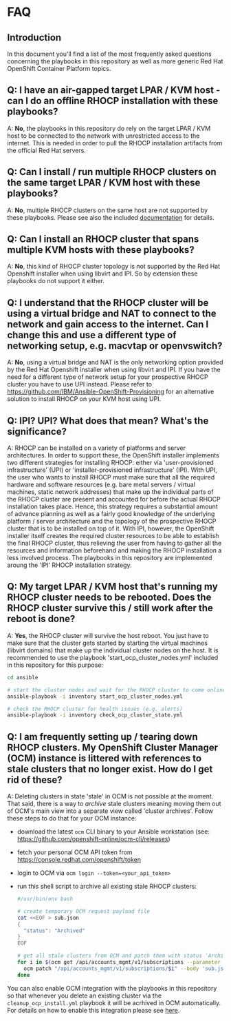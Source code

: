 # FAQ

## Introduction

In this document you'll find a list of the most frequently asked questions concerning the playbooks in this repository as well as more generic Red Hat OpenShift Container Platform topics.

## Q: I have an air-gapped target LPAR / KVM host - can I do an offline RHOCP installation with these playbooks?

A: **No**, the playbooks in this repository do rely on the target LPAR / KVM host to be connected to the network with unrestricted access to the internet. This is needed in order to pull the RHOCP installation artifacts from the official Red Hat servers.

## Q: Can I install / run multiple RHOCP clusters on the same target LPAR / KVM host with these playbooks?

A: **No**, multiple RHOCP clusters on the same host are not supported by these playbooks. Please see also the included [documentation](DOCUMENTATION.md) for details.

## Q: Can I install an RHOCP cluster that spans multiple KVM hosts with these playbooks?

A: **No**, this kind of RHOCP cluster topology is not supported by the Red Hat Openshift installer when using libvirt and IPI. So by extension these playbooks do not support it either.

## Q: I understand that the RHOCP cluster will be using a virtual bridge and NAT to connect to the network and gain access to the internet. Can I change this and use a different type of networking setup, e.g. macvtap or openvswitch?

A: **No**, using a virtual bridge and NAT is the only networking option provided by the Red Hat Openshift installer when using libvirt and IPI. If you have the need for a different type of network setup for your prospective RHOCP cluster you have to use UPI instead. Please refer to <https://github.com/IBM/Ansible-OpenShift-Provisioning> for an alternative solution to install RHOCP on your KVM host using UPI.

## Q: IPI? UPI? What does that mean? What's the significance?

A: RHOCP can be installed on a variety of platforms and server architectures. In order to support these, the OpenShift installer implements two different strategies for installing RHOCP: either via 'user-provisioned infrastructure' (UPI) or 'installer-provisioned infrastructure' (IPI). With UPI, the user who wants to install RHOCP must make sure that all the required hardware and software resources (e.g. bare metal servers / virtual machines, static network addresses) that make up the individual parts of the RHOCP cluster are present and accounted for before the actual RHOCP installation takes place. Hence, this strategy requires a substantial amount of advance planning as well as a fairly good knowledge of the underlying platform / server architecture and the topology of the prospective RHOCP cluster that is to be installed on top of it. With IPI, however, the OpenShift installer itself creates the required cluster resources to be able to establish the final RHOCP cluster, thus relieving the user from having to gather all the resources and information beforehand and making the RHOCP installation a less involved process. The playbooks in this repository are implemented aroung the 'IPI' RHOCP installation strategy.

## Q: My target LPAR / KVM host that's running my RHOCP cluster needs to be rebooted. Does the RHOCP cluster survive this / still work after the reboot is done?

A: **Yes**, the RHOCP cluster will survive the host reboot. You just have to make sure that the cluster gets started by starting the virtual machines (libvirt domains) that make up the individual cluster nodes on the host. It is recommended to use the playbook 'start_ocp_cluster_nodes.yml' included in this repository for this purpose:

```bash
cd ansible

# start the cluster nodes and wait for the RHOCP cluster to come online
ansible-playbook -i inventory start_ocp_cluster_nodes.yml

# check the RHOCP cluster for health issues (e.g. alerts)
ansible-playbook -i inventory check_ocp_cluster_state.yml
```

## Q: I am frequently setting up / tearing down RHOCP clusters. My OpenShift Cluster Manager (OCM) instance is littered with references to stale clusters that no longer exist. How do I get rid of these?

A: Deleting clusters in state 'stale' in OCM is not possible at the moment. That said, there is a way to _archive_ stale clusters meaning moving them out of OCM's main view into a separate view called 'cluster archives'. Follow these steps to do that for your OCM instance:

- download the latest `ocm` CLI binary to your Ansible workstation (see: <https://github.com/openshift-online/ocm-cli/releases>)
- fetch your personal OCM API token from <https://console.redhat.com/openshift/token>
- login to OCM via `ocm login --token=<your_api_token>`
- run this shell script to archive all existing stale RHOCP clusters:
  
  ```bash
  #/usr/bin/env bash

  # create temporary OCM request payload file
  cat <<EOF > sub.json
  {
    "status": "Archived"
  }
  EOF

  # get all stale clusters from OCM and patch them with status 'Archived'
  for i in $(ocm get /api/accounts_mgmt/v1/subscriptions --parameter size=1000 --parameter search="status in ('Stale')" | jq  -r ".items[].id"); do
    ocm patch "/api/accounts_mgmt/v1/subscriptions/$i" --body 'sub.json'
  done
  ```

You can also enable OCM integration with the playbooks in this repository so that whenever you delete an existing cluster via the `cleanup_ocp_install.yml` playbook it will be acrhived in OCM automatically. For details on how to enable this integration please see [here](../ansible/secrets/README.md).
